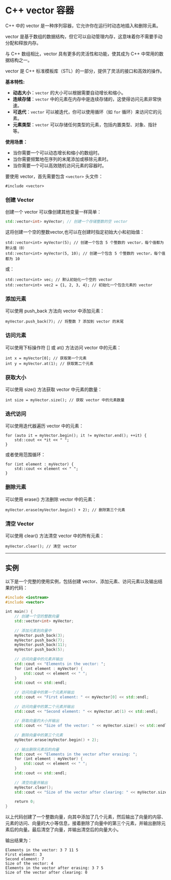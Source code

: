 # C++ vector 容器

C++ 中的 vector 是一种序列容器，它允许你在运行时动态地插入和删除元素。

vector 是基于数组的数据结构，但它可以自动管理内存，这意味着你不需要手动分配和释放内存。

与 C++ 数组相比，vector 具有更多的灵活性和功能，使其成为 C++ 中常用的数据结构之一。

vector 是 C++ 标准模板库（STL）的一部分，提供了灵活的接口和高效的操作。

**基本特性:**

- **动态大小**：`vector` 的大小可以根据需要自动增长和缩小。
- **连续存储**：`vector` 中的元素在内存中是连续存储的，这使得访问元素非常快速。
- **可迭代**：`vector` 可以被迭代，你可以使用循环（如 `for` 循环）来访问它的元素。
- **元素类型**：`vector` 可以存储任何类型的元素，包括内置类型、对象、指针等。

**使用场景：**

- 当你需要一个可以动态增长和缩小的数组时。
- 当你需要频繁地在序列的末尾添加或移除元素时。
- 当你需要一个可以高效随机访问元素的容器时。

要使用 vector，首先需要包含 `<vector>` 头文件：

```
#include <vector>
```

### 创建 Vector

创建一个 vector 可以像创建其他变量一样简单：

```cpp
std::vector<int> myVector; // 创建一个存储整数的空 vector
```

这将创建一个空的整数vector,也可以在创建时指定初始大小和初始值：

```
std::vector<int> myVector(5); // 创建一个包含 5 个整数的 vector，每个值都为默认值（0）
std::vector<int> myVector(5, 10); // 创建一个包含 5 个整数的 vector，每个值都为 10
```

或：

```
std::vector<int> vec; // 默认初始化一个空的 vector
std::vector<int> vec2 = {1, 2, 3, 4}; // 初始化一个包含元素的 vector
```

### 添加元素

可以使用 push_back 方法向 vector 中添加元素：

```
myVector.push_back(7); // 将整数 7 添加到 vector 的末尾
```

### 访问元素

可以使用下标操作符 [] 或 at() 方法访问 vector 中的元素：

```
int x = myVector[0]; // 获取第一个元素
int y = myVector.at(1); // 获取第二个元素
```

### 获取大小

可以使用 size() 方法获取 vector 中元素的数量：

```
int size = myVector.size(); // 获取 vector 中的元素数量
```

### 迭代访问

可以使用迭代器遍历 vector 中的元素：

```
for (auto it = myVector.begin(); it != myVector.end(); ++it) {
    std::cout << *it << " ";
}
```

或者使用范围循环：

```
for (int element : myVector) {
    std::cout << element << " ";
}
```

### 删除元素

可以使用 erase() 方法删除 vector 中的元素：

```
myVector.erase(myVector.begin() + 2); // 删除第三个元素
```

### 清空 Vector

可以使用 clear() 方法清空 vector 中的所有元素：

```
myVector.clear(); // 清空 vector
```

---

## 实例

以下是一个完整的使用实例，包括创建 vector、添加元素、访问元素以及输出结果的代码：

```cpp
#include <iostream>  
#include <vector>  
  
int main() {  
    // 创建一个空的整数向量  
    std::vector<int> myVector;  
  
    // 添加元素到向量中  
    myVector.push_back(3);  
    myVector.push_back(7);  
    myVector.push_back(11);  
    myVector.push_back(5);  
  
    // 访问向量中的元素并输出  
    std::cout << "Elements in the vector: ";  
    for (int element : myVector) {  
        std::cout << element << " ";  
    }  
    std::cout << std::endl;  
  
    // 访问向量中的第一个元素并输出  
    std::cout << "First element: " << myVector[0] << std::endl;  
  
    // 访问向量中的第二个元素并输出  
    std::cout << "Second element: " << myVector.at(1) << std::endl;  
  
    // 获取向量的大小并输出  
    std::cout << "Size of the vector: " << myVector.size() << std::endl;  
  
    // 删除向量中的第三个元素  
    myVector.erase(myVector.begin() + 2);  
  
    // 输出删除元素后的向量  
    std::cout << "Elements in the vector after erasing: ";  
    for (int element : myVector) {  
        std::cout << element << " ";  
    }  
    std::cout << std::endl;  
  
    // 清空向量并输出  
    myVector.clear();  
    std::cout << "Size of the vector after clearing: " << myVector.size() << std::endl;  
  
    return 0;  
}  
```

以上代码创建了一个整数向量，向其中添加了几个元素，然后输出了向量的内容、元素的访问、向量的大小等信息，接着删除了向量中的第三个元素，并输出删除元素后的向量。最后清空了向量，并输出清空后的向量大小。

输出结果为：

```
Elements in the vector: 3 7 11 5 
First element: 3
Second element: 7
Size of the vector: 4
Elements in the vector after erasing: 3 7 5 
Size of the vector after clearing: 0
```
